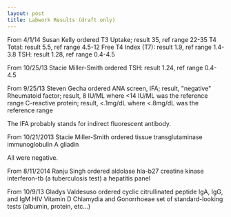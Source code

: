```yaml
---
layout: post
title: Labwork Results (draft only) 
---
```


From 4/1/14 Susan Kelly ordered
T3 Uptake; result 35, ref range 22-35
T4 Total: result 5.5, ref range 4.5-12
Free T4 Index (T7): result 1.9, ref range 1.4-3.8
TSH: result 1.28, ref range 0.4-4.5

From 10/25/13 Stacie Miller-Smith ordered
TSH: result 1.24, ref range 0.4-4.5

From 9/25/13 Steven Gecha ordered 
ANA screen, IFA; result, "negative"
Rheumatoid factor; result, 8 IU/ML where <14 IU/ML was the reference range
C-reactive protein; result, <.1mg/dL where <.8mg/dL was the reference range 

The IFA probably stands for indirect fluorescent antibody.

From 10/21/2013 Stacie Miller-Smith ordered
tissue transglutaminase
immunoglobulin A
gliadin

All were negative.

From 8/11/2014 Ranju Singh ordered
aldolase
hla-b27
creatine kinase
interferon-tb (a tuberculosis test)
a hepatitis panel
 
From 10/9/13 Gladys Valdesuso ordered
cyclic citrullinated peptide
IgA, IgG, and IgM
HIV
Vitamin D
Chlamydia and Gonorrhoeae
set of standard-looking tests (albumin, protein, etc...)
